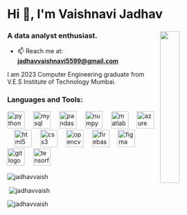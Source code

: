 <h1 align="left">Hi 👋, I'm Vaishnavi Jadhav</h1>
<h3 align="left">A data analyst enthusiast. <img src="https://www.techyv.com/sites/default/2022/06/users/Proofreader7/Product-Manager-100000.jpg" width="30%" align="right"/></h3>


- 📫 Reach me at: **jadhavvaishnavi5599@gmail.com**

<p align="left">I am 2023 Computer Engineering graduate from V.E.S Institute of Technology Mumbai.</p>
<!-- <h3 align="left">Connect with me:</h3> -->
<p align="left">
</p>

<h3 align="left">Languages and Tools:</h3>

<div align="left">
  <img src="https://cdn.jsdelivr.net/gh/devicons/devicon/icons/python/python-original.svg" height="40" alt="python logo"  />
  <img width="12" />
  <img src="https://cdn.jsdelivr.net/gh/devicons/devicon/icons/mysql/mysql-original.svg" height="40" alt="mysql logo"  />
  <img width="12" />
  <img src="https://cdn.jsdelivr.net/gh/devicons/devicon/icons/pandas/pandas-original.svg" height="40" alt="pandas logo"  />
  <img width="12" />
  <img src="https://cdn.jsdelivr.net/gh/devicons/devicon/icons/numpy/numpy-original.svg" height="40" alt="numpy logo"  />
  <img width="12" />
  <img src="https://cdn.jsdelivr.net/gh/devicons/devicon/icons/matlab/matlab-original.svg" height="40" alt="matlab logo"  />
  <img width="12" />
  <img src="https://cdn.jsdelivr.net/gh/devicons/devicon/icons/azure/azure-original.svg" height="40" alt="azure logo"  />
  <img width="12" />
  <img src="https://cdn.jsdelivr.net/gh/devicons/devicon/icons/html5/html5-original.svg" height="40" alt="html5 logo"  />
  <img width="12" />
  <img src="https://cdn.jsdelivr.net/gh/devicons/devicon/icons/css3/css3-original.svg" height="40" alt="css3 logo"  />
  <img width="12" />
  <img src="https://cdn.jsdelivr.net/gh/devicons/devicon/icons/opencv/opencv-original.svg" height="40" alt="opencv logo"  />
  <img width="12" />
  <img src="https://cdn.jsdelivr.net/gh/devicons/devicon/icons/firebase/firebase-plain.svg" height="40" alt="firebase logo"  />
  <img width="12" />
  <img src="https://cdn.jsdelivr.net/gh/devicons/devicon/icons/figma/figma-original.svg" height="40" alt="figma logo"  />
  <img width="12" />
  <img src="https://cdn.jsdelivr.net/gh/devicons/devicon/icons/git/git-original.svg" height="40" alt="git logo"  />
  <img width="12" />
  <img src="https://cdn.jsdelivr.net/gh/devicons/devicon/icons/tensorflow/tensorflow-original.svg" height="40" alt="tensorflow logo"  />
</div>

<p><img align="left" src="https://github-readme-stats.vercel.app/api/top-langs?username=jadhavvaish&show_icons=true&locale=en" alt="jadhavvaish" /></p>
<br>
<p>&nbsp;<img align="center" src="https://github-readme-stats.vercel.app/api?username=jadhavvaish&show_icons=true&locale=en" alt="jadhavvaish" /></p>

<p><img align="center" src="https://github-readme-streak-stats.herokuapp.com/?user=jadhavvaish&" alt="jadhavvaish" /></p>

###

###
